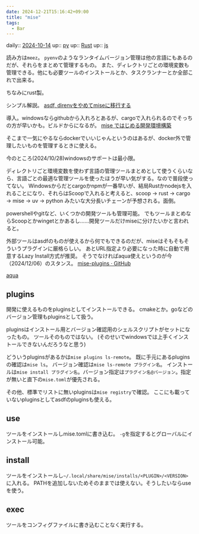 ```yaml
---
date: 2024-12-21T15:16:42+09:00
title: "mise"
tags:
  - Bar
---
```


daily:: [2024-10-14](Daily_Note/2024-10-14.md)
up:: [py](../Program/Python.md)
up:: [Rust](../Program/Rust.md)
up:: [js](../Program/JavaScript%20and%20TypeScript.md)

読み方は`meez`。
`pyenv`のようなランタイムバージョン管理は他の言語にもあるのだが、それらをまとめて管理するもの。
また、ディレクトリごとの環境変数も管理できる。他にも必要ツールのインストールとか、タスクランナーとか全部これで出来る。

ちなみにrust製。

シンプル解説。
[asdf, direnvをやめてmiseに移行する](https://blog.sh1ma.dev/articles/20240108_from_asdf_to_mise)

導入。windowsならgithubから入れろとあるが、cargoで入れられるのでそっちの方が早いかも。ビルドからになるが。
[mise ではじめる開発環境構築](https://zenn.dev/takamura/articles/dev-started-with-mise)

そこまで一気にやるならdockerでいいじゃんというのはあるが、docker外で管理したいものを管理するときに使える。

今のところ(2024/10/28)windowsのサポートは最小限。


ディレクトリごと環境変数を使わず言語の管理ツールまとめとして使うくらいなら、言語ごとの最適な管理ツールを使ったほうが早い気がする。なので普段使ってない。
Windowsからだとcargoかnpmが一番早いが、結局Rustかnodejsを入れることになり、それらはScoopで入れると考えると、scoop -> rust -> cargo -> mise -> uv -> python みたいな大分長いチェーンが予想される。面倒。

powershellやgitなど、いくつかの開発ツールも管理可能。
でもツールまとめならScoopとかwingetとかあるし……開発ツールだけmiseに分けたいかと言われると。

外部ツールはasdfのものが使えるから何でもできるのだが、miseはそもそもそういうプラグインに厳格らしい。
あとURL指定より必要になった時に自動で用意するLazy Install方式が推奨。
そうでなければaqua使えというのが今（2024/12/06）のスタンス。
[mise-plugins · GitHub](https://github.com/mise-plugins/)

[aqua](aqua.md)

## plugins
開発に使えるものをpluginsとしてインストールできる。
cmakeとか。goなどのバージョン管理もpluginsとして扱う。

pluginsはインストール用とバージョン確認用のシェルスクリプトがセットになったもの。
ツールそのものではない。
(そのせいでwindowsでは上手くインストールできないんだろうなと思う)

どういうpluginsがあるかは`mise plugins ls-remote`。
既に手元にあるpluginsの確認は`mise ls`。
バージョン確認は`mise ls-remote プラグイン名`。
インストールは`mise install プラグイン名`。バージョン指定は`プラグイン名@バージョン`。指定が無いと直下の`mise.toml`が優先される。

その他、標準でリストに無いpluginsは`mise registry`で確認。
ここにも載っていないpluginsとしてasdfのpluginsも使える。

## use
ツールをインストールしmise.tomlに書き込む。
`-g`を指定するとグローバルにインストール可能。

## install
ツールをインストールし`~/.local/share/mise/installs/<PLUGIN>/<VERSION>`に入れる。
PATHを追加しないためそのままでは使えない。そうしたいならuseを使う。

## exec
ツールをコンフィグファイルに書き込むことなく実行する。